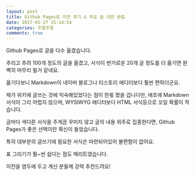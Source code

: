 ```yaml
---
layout: post
title: Github Pages로 이전 후기 & 주요 글 이전 완료 
date: 2017-01-27 15:14:54
categories: 주절주절
comments: true
---
```


Github Pages로 글을 다수 옮겼습니다.

추리고 추려 100개 정도의 글을 옮겼고, 서식이 번거로운 20개 글 정도를 더 옮기면 완벽히 마무리 될거 같네요.

옮기다보니 Markdown이 네이버 블로그나 티스토리 에디터보다 훨씬 편하더군요.

제가 위키에 글쓰는 것에 익숙해있었다는 점이 한몫 했을 겁니다만, 애초에 Markdown 서식이 그리 어렵지 않으며, WYSIWYG 에디터보다 HTML 서식등으로 꼬일 확률이 적습니다.

글마다 색다른 서식을 주게끔 꾸미지 않고 글의 내용 위주로 집중한다면, Github Pages가 좋은 선택이란 확신이 들었습니다.

특히 대부분의 글쓰기에 필요한 서식은 마련되어있어 불편함이 없어요.

표 그리기가 훨~씬 쉽다는 점도 메리트였습니다.

이전을 염두에 두고 계신 분들께 강력 추천드려요!